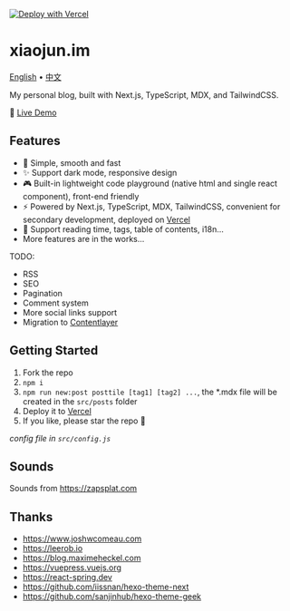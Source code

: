 [![Deploy with Vercel](https://vercel.com/button)](https://vercel.com/new/clone?repository-url=https%3A%2F%2Fgithub.com%2Fimzxj%2Fxiaojun.im)

# xiaojun.im

[English](./README.md) • [中文](./README.zh-CN.md)

My personal blog, built with Next.js, TypeScript, MDX, and TailwindCSS.

👀 [Live Demo](https://xiaojun.im/)

## Features

- 🎨 Simple, smooth and fast
- ✨ Support dark mode, responsive design
- 🎮 Built-in lightweight code playground (native html and single react component), front-end friendly
- ⚡️ Powered by Next.js, TypeScript, MDX, TailwindCSS, convenient for secondary development, deployed on [Vercel](https://vercel.com)
- 🧩 Support reading time, tags, table of contents, i18n...
- More features are in the works...

TODO:

- RSS
- SEO
- Pagination
- Comment system
- More social links support
- Migration to [Contentlayer](https://github.com/contentlayerdev/contentlayer)

## Getting Started

1. Fork the repo
2. `npm i`
3. `npm run new:post posttile [tag1] [tag2] ...`, the *.mdx file will be created in the `src/posts` folder
4. Deploy it to [Vercel](https://vercel.com)
5. If you like, please star the repo 🙏

_config file in `src/config.js`_

## Sounds

Sounds from https://zapsplat.com

## Thanks

- https://www.joshwcomeau.com
- https://leerob.io
- https://blog.maximeheckel.com
- https://vuepress.vuejs.org
- https://react-spring.dev
- https://github.com/iissnan/hexo-theme-next
- https://github.com/sanjinhub/hexo-theme-geek
